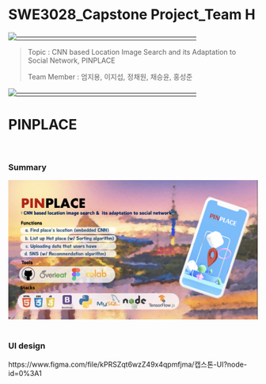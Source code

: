# SWE3028_Capstone Project_Team H

[![——————————————————————————](https://raw.githubusercontent.com/andreasbm/readme/master/assets/lines/colored.png)](#license)

> Topic : CNN based Location Image Search and its Adaptation to Social Network, PINPLACE
>
>  Team Member : 엄지용, 이지섭, 정채원, 채승윤, 홍성준
> 
[![——————————————————————————](https://raw.githubusercontent.com/andreasbm/readme/master/assets/lines/colored.png)](#license)
 

# PINPLACE
<br>
<h3>Summary</h3>
<img src="./pinplace.png">
<br>
<br>

<h3> UI design </h3>
https://www.figma.com/file/kPRSZqt6wzZ49x4qpmfjma/캡스톤-UI?node-id=0%3A1
